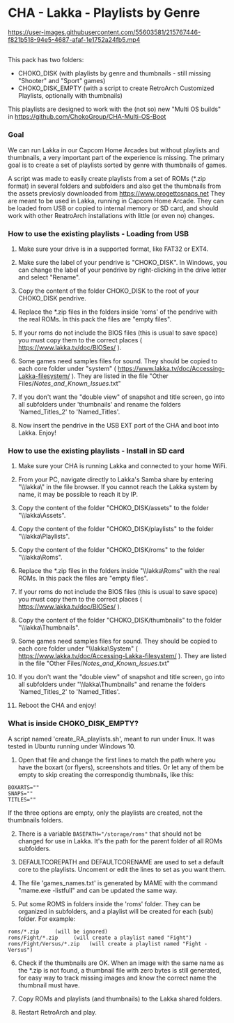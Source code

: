 # CHA - Lakka - Playlists by Genre

https://user-images.githubusercontent.com/55603581/215767446-f821b518-94e5-4687-afaf-1e1752a24fb5.mp4


##
This pack has two folders:
- CHOKO_DISK (with playlists by genre and thumbnails - still missing "Shooter" and "Sport" games)
- CHOKO_DISK_EMPTY (with a script to create RetroArch Customized Playlists, optionally with thumbnails)

This playlists are designed to work with the (not so) new "Multi OS builds" in https://github.com/ChokoGroup/CHA-Multi-OS-Boot


### Goal
We can run Lakka in our Capcom Home Arcades but without playlists and thumbnails, a very important part of the experience is missing.
The primary goal is to create a set of playlists sorted by genre with thumbnails of games.

A script was made to easily create playlists from a set of ROMs (*.zip format) in several folders and subfolders and also get the thumbnails from the assets previosly downloaded from https://www.progettosnaps.net
They are meant to be used in Lakka, running in Capcom Home Arcade.
They can be loaded from USB or copied to internal memory or SD card, and should work with other ReatroArch installations with little (or even no) changes.


### How to use the existing playlists - Loading from USB
1. Make sure your drive is in a supported format, like FAT32 or EXT4.

2. Make sure the label of your pendrive is "CHOKO_DISK". 
In Windows, you can change the label of your pendrive by right-clicking in the drive letter and select "Rename".

3. Copy the content of the folder CHOKO_DISK to the root of your CHOKO_DISK pendrive.

4. Replace the \*.zip files in the folders inside 'roms' of the pendrive with the real ROMs. In this pack the files are "empty files".

5. If your roms do not include the BIOS files (this is usual to save space) you must copy them to the correct places ( https://www.lakka.tv/doc/BIOSes/ ).

6. Some games need samples files for sound. They should be copied to each core folder under "system" ( https://www.lakka.tv/doc/Accessing-Lakka-filesystem/ ).
   They are listed in the file "Other Files/_Notes_and_Known_Issues_.txt"

7. If you don't want the "double view" of snapshot and title screen, go into all subfolders under 'thumbnails' and rename the folders 'Named_Titles_2' to 'Named_Titles'.

8. Now insert the pendrive in the USB EXT port of the CHA and boot into Lakka. Enjoy!


### How to use the existing playlists - Install in SD card
1. Make sure your CHA is running Lakka and connected to your home WiFi.

2. From your PC, navigate directly to Lakka's Samba share by entering "\\\\lakka\\" in the file browser. If you cannot reach the Lakka system by name, it may be possible to reach it by IP.

3. Copy the content of the folder "CHOKO_DISK/assets" to the folder "\\\\lakka\\Assets".

4. Copy the content of the folder "CHOKO_DISK/playlists" to the folder "\\\\lakka\\Playlists".

5. Copy the content of the folder "CHOKO_DISK/roms" to the folder "\\\\lakka\\Roms".

6. Replace the \*.zip files in the folders inside "\\\\lakka\\Roms" with the real ROMs. In this pack the files are "empty files".

7. If your roms do not include the BIOS files (this is usual to save space) you must copy them to the correct places ( https://www.lakka.tv/doc/BIOSes/ ).

8. Copy the content of the folder "CHOKO_DISK/thumbnails" to the folder "\\\\lakka\\Thumbnails".

9. Some games need samples files for sound. They should be copied to each core folder under "\\\\lakka\\System" ( https://www.lakka.tv/doc/Accessing-Lakka-filesystem/ ).
   They are listed in the file "Other Files/_Notes_and_Known_Issues_.txt"

10. If you don't want the "double view" of snapshot and title screen, go into all subfolders under "\\\\lakka\\Thumbnails" and rename the folders 'Named_Titles_2' to 'Named_Titles'.

11. Reboot the CHA and enjoy!


### What is inside CHOKO_DISK_EMPTY?
A script named 'create_RA_playlists.sh', meant to run under linux. It was tested in Ubuntu running under Windows 10.

1. Open that file and change the first lines to match the path where you have the boxart (or flyers), screenshots and titles. Or let any of them be empty to skip creating the correspondig thumbnails, like this:
```
BOXARTS=""
SNAPS=""
TITLES=""
```
If the three options are empty, only the playlists are created, not the thumbnails folders.

2. There is a variable ```BASEPATH="/storage/roms"``` that should not be changed for use in Lakka. It's the path for the parent folder of all ROMs subfolders.

3. DEFAULTCOREPATH and DEFAULTCORENAME are used to set a default core to the playlists. Uncoment or edit the lines to set as you want them.

4. The file 'games_names.txt' is generated by MAME with the command "mame.exe -listfull" and can be updated the same way.

5. Put some ROMS in folders inside the 'roms' folder. They can be organized in subfolders, and a playlist will be created for each (sub) folder.
For example:
```
roms/*.zip     (will be ignored)
roms/Fight/*.zip     (will create a playlist named "Fight")
roms/Fight/Versus/*.zip   (will create a playlist named "Fight - Versus")
```

6. Check if the thumbnails are OK. When an image with the same name as the *.zip is not found, a thumbnail file with zero bytes is still generated, for easy way to track missing images and know the correct name the thumbnail must have.

7. Copy ROMs and playlists (and thumbnails) to the Lakka shared folders.

8. Restart RetroArch and play.
